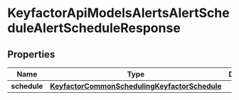 

# KeyfactorApiModelsAlertsAlertScheduleAlertScheduleResponse


## Properties

| Name | Type | Description | Notes |
|------------ | ------------- | ------------- | -------------|
|**schedule** | [**KeyfactorCommonSchedulingKeyfactorSchedule**](KeyfactorCommonSchedulingKeyfactorSchedule.md) |  |  [optional] |



